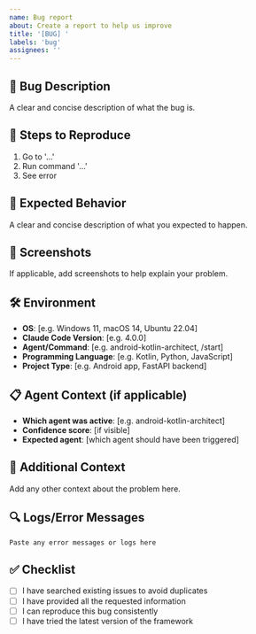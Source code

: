 ```yaml
---
name: Bug report
about: Create a report to help us improve
title: '[BUG] '
labels: 'bug'
assignees: ''
---
```


## 🐛 Bug Description
A clear and concise description of what the bug is.

## 🔄 Steps to Reproduce
1. Go to '...'
2. Run command '...'
3. See error

## 💭 Expected Behavior
A clear and concise description of what you expected to happen.

## 📸 Screenshots
If applicable, add screenshots to help explain your problem.

## 🛠️ Environment
- **OS**: [e.g. Windows 11, macOS 14, Ubuntu 22.04]
- **Claude Code Version**: [e.g. 4.0.0]
- **Agent/Command**: [e.g. android-kotlin-architect, /start]
- **Programming Language**: [e.g. Kotlin, Python, JavaScript]
- **Project Type**: [e.g. Android app, FastAPI backend]

## 📋 Agent Context (if applicable)
- **Which agent was active**: [e.g. android-kotlin-architect]
- **Confidence score**: [if visible]
- **Expected agent**: [which agent should have been triggered]

## 📝 Additional Context
Add any other context about the problem here.

## 🔍 Logs/Error Messages
```
Paste any error messages or logs here
```

## ✅ Checklist
- [ ] I have searched existing issues to avoid duplicates
- [ ] I have provided all the requested information
- [ ] I can reproduce this bug consistently
- [ ] I have tried the latest version of the framework